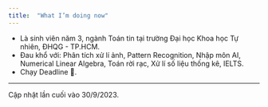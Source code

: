 ```yaml
---
title:  "What I’m doing now"
---
```


- Là sinh viên năm 3, ngành Toán tin tại trường Đại học Khoa học Tự nhiên, ĐHQG - TP.HCM.
- Đau khổ với: Phân tích xử lí ảnh, Pattern Recognition, Nhập môn AI, Numerical Linear Algebra, Toán rời rạc, Xử lí số liệu thống kê, IELTS.
- Chạy Deadline 🥲.

---

Cập nhật lần cuối vào 30/9/2023.